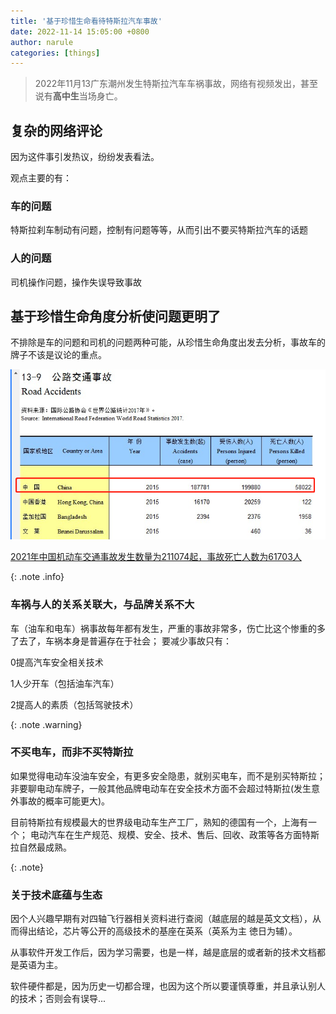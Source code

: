 ```yaml
---
title: '基于珍惜生命看待特斯拉汽车事故'
date: 2022-11-14 15:05:00 +0800
author: narule
categories: [things]
---
```


>2022年11月13广东潮州发生特斯拉汽车车祸事故，网络有视频发出，甚至说有**高中生**当场身亡。

## 复杂的网络评论
因为这件事引发热议，纷纷发表看法。

观点主要的有：
### 车的问题
特斯拉刹车制动有问题，控制有问题等等，从而引出不要买特斯拉汽车的话题

### 人的问题
司机操作问题，操作失误导致事故

## 基于珍惜生命角度分析使问题更明了

不排除是车的问题和司机的问题两种可能，从珍惜生命角度出发去分析，事故车的牌子不该是议论的重点。

![2015年交通事故统计](/img/2015-china-traffic-accident.png)

<a href="http://www.chinabgao.com/k/jiaotongshigu/64897.html" target="_blank">
2021年中国机动车交通事故发生数量为211074起，事故死亡人数为61703人</a>

{: .note .info}
### 车祸与人的关系关联大，与品牌关系不大
车（油车和电车）祸事故每年都有发生，严重的事故非常多，伤亡比这个惨重的多了去了，车祸本身是普遍存在于社会；
要减少事故只有： 

0提高汽车安全相关技术

1人少开车（包括油车汽车） 

2提高人的素质（包括驾驶技术）

{: .note .warning}
### 不买电车，而非不买特斯拉
如果觉得电动车没油车安全，有更多安全隐患，就别买电车，而不是别买特斯拉；非要聊电动车牌子，一般其他品牌电动车在安全技术方面不会超过特斯拉(发生意外事故的概率可能更大)。

目前特斯拉有规模最大的世界级电动车生产工厂，熟知的德国有一个，上海有一个；
电动汽车在生产规范、规模、安全、技术、售后、回收、政策等各方面特斯拉自然最成熟。

{: .note}
### 关于技术底蕴与生态
因个人兴趣早期有对四轴飞行器相关资料进行查阅（越底层的越是英文文档），从而得出结论，芯片等公开的高级技术的基座在英系（英系为主 徳日为辅）。

从事软件开发工作后，因为学习需要，也是一样，越是底层的或者新的技术文档都是英语为主。

软件硬件都是，因为历史一切都合理，也因为这个所以要谨慎尊重，并且承认别人的技术；否则会有误导...